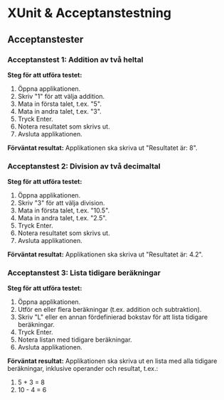 # XUnit & Acceptanstestning
## Acceptanstester

### Acceptanstest 1: Addition av två heltal

**Steg för att utföra testet:**
1. Öppna applikationen.
2. Skriv "1" för att välja addition.
3. Mata in första talet, t.ex. "5".
4. Mata in andra talet, t.ex. "3".
5. Tryck Enter.
6. Notera resultatet som skrivs ut.
7. Avsluta applikationen.

**Förväntat resultat:**
Applikationen ska skriva ut "Resultatet är: 8".

### Acceptanstest 2: Division av två decimaltal

**Steg för att utföra testet:**
1. Öppna applikationen.
2. Skriv "3" för att välja division.
3. Mata in första talet, t.ex. "10.5".
4. Mata in andra talet, t.ex. "2.5".
5. Tryck Enter.
6. Notera resultatet som skrivs ut.
7. Avsluta applikationen.

**Förväntat resultat:**
Applikationen ska skriva ut "Resultatet är: 4.2".

### Acceptanstest 3: Lista tidigare beräkningar

**Steg för att utföra testet:**
1. Öppna applikationen.
2. Utför en eller flera beräkningar (t.ex. addition och subtraktion).
3. Skriv "L" eller en annan fördefinierad bokstav för att lista tidigare beräkningar.
4. Tryck Enter.
5. Notera listan med tidigare beräkningar.
6. Avsluta applikationen.

**Förväntat resultat:**
Applikationen ska skriva ut en lista med alla tidigare beräkningar, inklusive operander och resultat, t.ex.:
1. 5 + 3 = 8
2. 10 - 4 = 6
